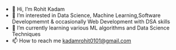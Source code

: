 - 👋 Hi, I’m Rohit Kadam
- 👀 I’m interested in Data Science, Machine Learning,Software Developmemnt & occasionally Web Development with DSA skills
- 🌱 I’m currently learning various ML algorithms and Data Science Techniques
- 📫 How to reach me kadamrohit0101@gmail.com

<!---
rohitkadam0101/rohitkadam0101 is a ✨ special ✨ repository because its `README.md` (this file) appears on your GitHub profile.
You can click the Preview link to take a look at your changes.
--->
